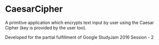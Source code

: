 # CaesarCipher
A primitive application which encrypts text input by user using the Caesar Cipher (key is provided by the user too).

Developed for the partial fulfillment of Google StudyJam 2016 Session - 2

